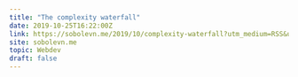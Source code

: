 ```yaml
---
title: "The complexity waterfall"
date: 2019-10-25T16:22:00Z
link: https://sobolevn.me/2019/10/complexity-waterfall?utm_medium=RSS&utm_source=hune
site: sobolevn.me
topic: Webdev
draft: false
---
```

